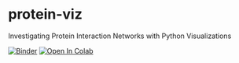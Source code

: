 # protein-viz
Investigating Protein Interaction Networks with Python Visualizations

[![Binder](https://mybinder.org/badge_logo.svg)](https://mybinder.org/v2/gh/catherinesyeh/protein-viz/HEAD?filepath=protein_networks.ipynb)
[![Open In Colab](https://colab.research.google.com/assets/colab-badge.svg)](https://colab.research.google.com/github/catherinesyeh/protein-viz/blob/main/protein_networks.ipynb)
